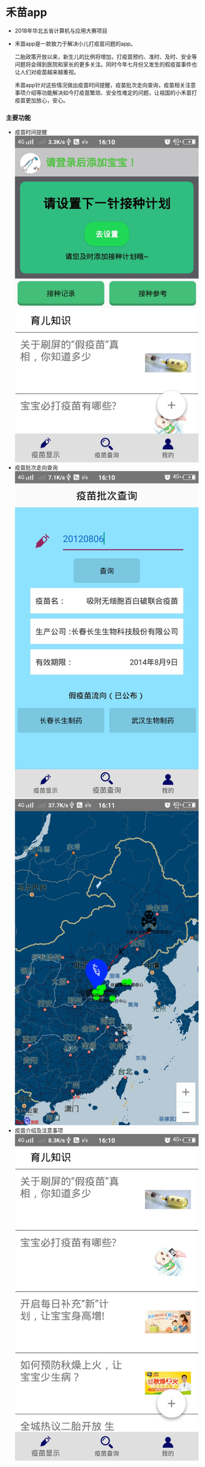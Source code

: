 # 禾苗app
- 2018年华北五省计算机与应用大赛项目
- 禾苗app是一款致力于解决小儿打疫苗问题的app。  

  二胎政策开放以来，新生儿的比例将增加，打疫苗预约、准时、及时、安全等问题将会得到医院和家长的更多关注。同时今年七月份又发生的假疫苗事件也让人们对疫苗越来越重视。  
  
  禾苗app针对这些情况做出疫苗时间提醒，疫苗批次走向查询，疫苗相关注意事项介绍等功能解决如今打疫苗繁琐、安全性难定的问题，让祖国的小禾苗打疫苗更加放心，安心。  
### 主要功能
- 疫苗时间提醒  
![image](https://github.com/1219521375/NewVaccine/blob/master/img/1.jpg)
- 疫苗批次走向查询  
![image](https://github.com/1219521375/NewVaccine/blob/master/img/3.jpg)
![image](https://github.com/1219521375/NewVaccine/blob/master/img/4.jpg)
- 疫苗介绍及注意事项
![image](https://github.com/1219521375/NewVaccine/blob/master/img/2.jpg)
